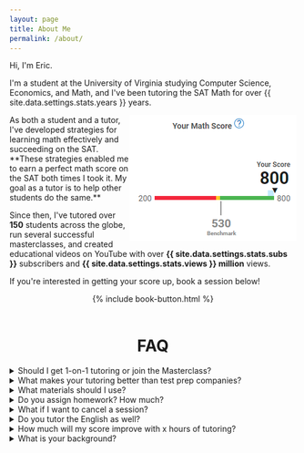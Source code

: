 ```yaml
---
layout: page
title: About Me
permalink: /about/
---
```


<style>
@media only screen and (max-width: 768px) {
    .about-img {
        display: none !important;
    }
}
</style>

Hi, I'm Eric.

I'm a student at the University of Virginia studying Computer Science, Economics, and Math, and I've been tutoring the SAT Math for over {{ site.data.settings.stats.years }} years.

<img class="about-img" src="/images/score.jpg" align="right" alt="score 800">
As both a student and a tutor, I've developed strategies for learning math effectively and succeeding on the SAT. **These strategies enabled me to earn a perfect math score on the SAT both times I took it. My goal as a tutor is to help other students do the same.**

Since then, I've tutored over **150** students across the globe, run several successful masterclasses, and created educational videos on YouTube with over **{{ site.data.settings.stats.subs }}** subscribers and **{{ site.data.settings.stats.views }} million** views.
  
If you're interested in getting your score up, book a session below!

<div style="text-align: center;">
    {% include book-button.html %}
</div>

<br>

<h1 align="center" class="section__title">FAQ</h1>

<details>
    <summary>Should I get 1-on-1 tutoring or join the Masterclass?</summary>
    <div>
        If you're scoring under a 630, then 1-on-1 sessions. You should always prioritize the <b>easiest</b> problems that you're missing, and the group classes will focus on the SAT math's hardest problems.
        <br><br>
        If you're scoring above a 630, then I'd recommend the Masterclass, with 1-on-1 sessions as a supplement if needed. Think of the Masterclass as teaching you the content of the test and 1-on-1 sessions as "office hours" for the topics and problems that you just can't wrap your head around. Not to mention, group classes cost much less!
    </div>
</details>

<details>
    <summary>What makes your tutoring better than test prep companies?</summary>
    <div>
        A simple google search for "princeton review tutor salaries" or "kaplan tutor salaries" shows that they pay their tutors around $20-$40/hr, despite charging $175-$250/hr for their tutoring. You're not paying for the tutor, you're paying for the brand.
        <br><br>
        Furthermore, their exorbitant bundles (up to $10,000!) prioritize quantity over quality. They advertise hundreds of unengaging videos and thousands of problems (which are increasingly AI-generated or outsourced), but students <i>only have so much time</i>. My tutoring is focused on <b>efficiency</b> and <b>outcomes</b>. At any point in our prep, we focus all attention on the topic that yields the highest return in the lowest amount of time.
        <br><br>
        An in-depth look at my strategy for the SAT Math is found <a href="https://learnsatmath.com/strategy/">here</a>.
    </div>
</details>

<details>
    <summary>What materials should I use?</summary>
    <div>
        <li> Getting a representative score → <a href="https://bluebook.collegeboard.org/students" target="_blank">Bluebook</a></li>
        <li> Learning & reinforcing concepts → My <a href="/classes/#concept-review">concept guide</a> & <a href="https://www.preppros.io/math-book">PrepPros</a> chapters </li>
        <li> Practice problems → <a href="https://www.preppros.io/math-book">PrepPros Questions</a> </li>
    </div>
</details>

<details>
    <summary>Do you assign homework? How much?</summary>
    <div>
        It's ultimately up to the student, but I recommend that students spend around 1-3 hours working on new material and 30-60 minutes <a href="/strategy/#repetition">reviewing past material</a> between sessions. Then, students come to each session with a list of problems to review, topics to learn, and questions to ask.
    </div>
</details>

<details>
    <summary>What if I want to cancel a session?</summary>
    <div>
        Sessions are fully refundable as long as you cancel at least <b>6 hours</b> before the scheduled start time. Otherwise, the full session price is charged. You can see all my cancellation/refund policies <a href="https://drive.google.com/file/d/1gsNy5ngG6lYokAvQl1V4q3d-y1eEUHRO/view?usp=sharing" target="_blank">here</a>.
    </div>
</details>

<details>
    <summary>Do you tutor the English as well?</summary>
    <div>
        Unfortunately, no. :(
    </div>
</details>

<details>
    <summary>How much will my score improve with x hours of tutoring?</summary>
    <div>
        At the end of the day, there's no golden ticket where you can pay a certain amount of money for a certain SAT score. Almost every test prep company that advertises score guarantees has caveats in the fineprint (i.e. "must complete all 500 hours of material"). 
        <br><br>
        Instead, I prefer to let the results of students speak for themselves. Most Masterclass students score over a 750, and many of my 1-on-1 students improve 150+ points or surpass their personal goals. But this progress inevitably takes <b>time and effort.</b> I don't want a score guarantee to relieve students of accountability or disincentivize perseverance.
    </div>
</details>

<details>
    <summary>What is your background?</summary>
    <div>
        At the University of Virginia, I'm nearly through a degree in Computer Science and Economics, and I'm pursuing a minor in Mathematics. I currently have a 3.9 GPA.
        <br><br>
        Outside of school, I've worked as a software engineering intern at Wells Fargo, and participated in Susquehanna International Group's Discovery Day program for quantitative trading.
        <br><br>
        I'm also president of UVA's poker club and play violin in the student-run symphony orchestra!
        <br><br>
        My mathematical background includes:
        <li>Math of Derivative Securities (grad-level)</li>        
        <li>Algorithms (grad-level)</li>
        <li>Statistics, Probability, Econometrics (undergrad)</li>
        <li>Several proof-based courses and basic real analysis</li>
        <li>Linear Algebra</li>
        <li>Discrete Math & Theory of Computation</li>
        <li>Calculus 1, 2, and 3 -- 5 on BC calc exam</li>
        <li>Calculus-based Physics - Mechanics & Electricity/Magnetism</li>
        <li>An entire computer science & economics undergraduate curriculum</li>
        <br>
        As for the SAT, I scored a 1570 (770 EBRW / 800 Math). 
        <br>
        I took the SAT twice and the PSAT once, earning a perfect math score on all 3 exams.
    </div>
</details>



